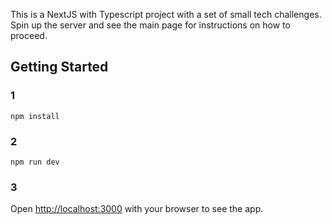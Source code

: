 This is a NextJS with Typescript project with a set of small tech challenges. Spin up the server and see the main page for instructions on how to proceed.

## Getting Started

### 1
```
npm install
```
### 2
```
npm run dev
```
### 3
Open [http://localhost:3000](http://localhost:3000) with your browser to see the app.
